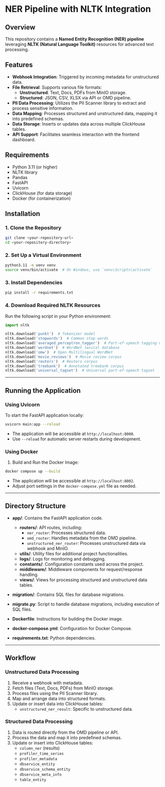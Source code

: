 # NER Pipeline with NLTK Integration

## Overview

This repository contains a **Named Entity Recognition (NER) pipeline** leveraging **NLTK (Natural Language Toolkit)** resources for advanced text processing.

## Features

- **Webhook Integration**: Triggered by incoming metadata for unstructured data.
- **File Retrieval**: Supports various file formats:
  - **Unstructured**: Text, Docs, PDFs from MinIO storage.
  - **Structured**: JSON, CSV, XLSX via API or OMD pipeline.
- **PII Data Processing**: Utilizes the PII Scanner library to extract and process sensitive information.
- **Data Mapping**: Processes structured and unstructured data, mapping it into predefined schemas.
- **Data Storage**: Inserts or updates data across multiple ClickHouse tables.
- **API Support**: Facilitates seamless interaction with the frontend dashboard.

## Requirements

- Python 3.11 (or higher)
- NLTK library
- Pandas
- FastAPI
- Uvicorn
- ClickHouse (for data storage)
- Docker (for containerization)

## Installation

### 1. Clone the Repository
```bash
git clone <your-repository-url>
cd <your-repository-directory>
```

### 2. Set Up a Virtual Environment
```bash
python3.11 -m venv venv
source venv/bin/activate  # On Windows, use `venv\Scripts\activate`
```

### 3. Install Dependencies
```bash
pip install -r requirements.txt
```

### 4. Download Required NLTK Resources
Run the following script in your Python environment:
```python
import nltk

nltk.download('punkt')  # Tokenizer model
nltk.download('stopwords')  # Common stop words
nltk.download('averaged_perceptron_tagger')  # Part-of-speech tagging model
nltk.download('wordnet')  # WordNet lexical database
nltk.download('omw')  # Open Multilingual WordNet
nltk.download('movie_reviews')  # Movie review corpus
nltk.download('reuters')  # Reuters corpus
nltk.download('treebank')  # Annotated treebank corpus
nltk.download('universal_tagset')  # Universal part-of-speech tagset
```

---

## Running the Application

### Using Uvicorn

To start the FastAPI application locally:
```bash
uvicorn main:app --reload
```

- The application will be accessible at `http://localhost:8000`.
- Use `--reload` for automatic server restarts during development.

### Using Docker

1. Build and Run the Docker Image:
```bash
docker compose up --build
```

- The application will be accessible at `http://localhost:8002`.
- Adjust port settings in the `docker-compose.yml` file as needed.

---

## Directory Structure

- **app/**: Contains the FastAPI application code.
  - **routers/**: API routes, including:
    - `ner_router`: Processes structured data.
    - `omd_router`: Handles metadata from the OMD pipeline.
    - `unstructured_ner_router`: Processes unstructured data via webhook and MinIO.
  - **utils/**: Utility files for additional project functionalities.
  - **logs/**: Logs for monitoring and debugging.
  - **constants/**: Configuration constants used across the project.
  - **middleware/**: Middleware components for request/response handling.
  - **views/**: Views for processing structured and unstructured data tables.

- **migration/**: Contains SQL files for database migrations.
- **migrate.py**: Script to handle database migrations, including execution of SQL files.
- **Dockerfile**: Instructions for building the Docker image.
- **docker-compose.yml**: Configuration for Docker Compose.
- **requirements.txt**: Python dependencies.

---

## Workflow

### Unstructured Data Processing

1. Receive a webhook with metadata.
2. Fetch files (Text, Docs, PDFs) from MinIO storage.
3. Process files using the PII Scanner library.
4. Map and arrange data into structured formats.
5. Update or insert data into ClickHouse tables:
   - `unstructured_ner_result`: Specific to unstructured data.

### Structured Data Processing

1. Data is routed directly from the OMD pipeline or API.
2. Process the data and map it into predefined schemas.
3. Update or insert into ClickHouse tables:
   - `column_ner` (results)
   - `profiler_time_series`
   - `profiler_metadata`
   - `dbservice_entity`
   - `dbservice_schema_entity`
   - `dbservice_meta_info`
   - `table_entity`

